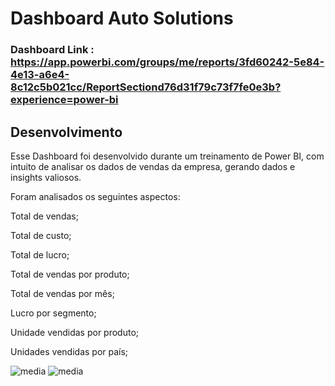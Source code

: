 # Dashboard Auto Solutions

### Dashboard Link : https://app.powerbi.com/groups/me/reports/3fd60242-5e84-4e13-a6e4-8c12c5b021cc/ReportSectiond76d31f79c73f7fe0e3b?experience=power-bi

## Desenvolvimento

Esse Dashboard foi desenvolvido durante um treinamento de Power BI, com intuito de analisar os dados de vendas da empresa,  gerando dados e insights valiosos.

Foram analisados os seguintes aspectos:

Total de vendas;

Total de custo;

Total de lucro;

Total de vendas por produto;

Total de vendas por mês;

Lucro por segmento;

Unidade vendidas por produto;

Unidades vendidas por país;

![media](https://github.com/FerreiraGabrielw/DashboardAutoSolutions/assets/165827836/afa1b899-ce3e-4d77-bea2-3d6c376b3732)
![media](https://github.com/FerreiraGabrielw/DashboardAutoSolutions/assets/165827836/185fd72f-2f51-4573-be75-4acd725cd47f)
